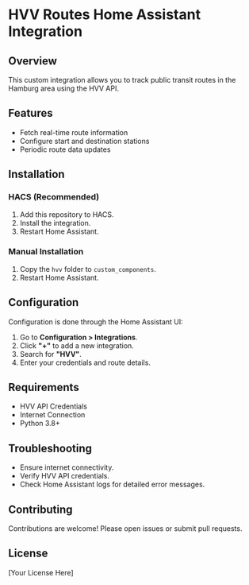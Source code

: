 # HVV Routes Home Assistant Integration

## Overview
This custom integration allows you to track public transit routes in the Hamburg area using the HVV API.

## Features
- Fetch real-time route information
- Configure start and destination stations
- Periodic route data updates

## Installation

### HACS (Recommended)
1. Add this repository to HACS.
2. Install the integration.
3. Restart Home Assistant.

### Manual Installation
1. Copy the `hvv` folder to `custom_components`.
2. Restart Home Assistant.

## Configuration
Configuration is done through the Home Assistant UI:
1. Go to **Configuration > Integrations**.
2. Click **"+"** to add a new integration.
3. Search for **"HVV"**.
4. Enter your credentials and route details.

## Requirements
- HVV API Credentials
- Internet Connection
- Python 3.8+

## Troubleshooting
- Ensure internet connectivity.
- Verify HVV API credentials.
- Check Home Assistant logs for detailed error messages.

## Contributing
Contributions are welcome! Please open issues or submit pull requests.

## License
[Your License Here]

